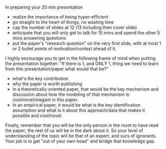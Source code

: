 In preparing your 20 min presentation
- realize the importance of being hyper-efficient
- go straight to the heart of things, no wasting time
- cap the number of slides at 12 (13 including then cover slide)
- anticipate that you will only get to talk for 15 mins and spend the other 5 mins answering questions
- put the paper's "research question" on the very first slide, with at most 1 or 2 bullet points of motivation/context ahead of it.

I highly encourage you to get in the following frame of mind when putting the presentation together: "If there is 1, and ONLY 1, thing we need to learn from this presentation/paper what would that be?"
- what's the key contribution
- why the paper is worth publishing
- In a theoretically-oriented paper, that would be the key mechanism and discussion about how the modeling of that mechanism is cool/novel/elegant in this paper. 
- In an empirical paper, it would be what is the key identification assumption and what is it about this approach/data that makes it possible and cool/novel.

Finally, remember that you will be the only person in the room to have read the paper; the rest of us will be in the dark about it. So your level of understanding of the topic will be that of an expert, and ours of ignorants. Your job is to get "out of your own head" and bridge that knowledge gap.
